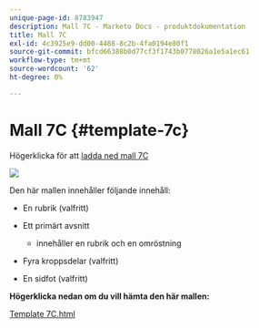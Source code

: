 ```yaml
---
unique-page-id: 8783947
description: Mall 7C - Marketo Docs - produktdokumentation
title: Mall 7C
exl-id: 4c3925e9-dd00-4488-8c2b-4fa0194e80f1
source-git-commit: bfcd66388b0d77cf3f1743b0778026a1e5a1ec61
workflow-type: tm+mt
source-wordcount: '62'
ht-degree: 0%

---
```


# Mall 7C {#template-7c}

Högerklicka för att [ladda ned mall 7C](https://experienceleague.adobe.com/landing/marketo/lp-templates/template-7c.html)

![](assets/image2015-7-29-14-3a37-3a3.png)

Den här mallen innehåller följande innehåll:

* En rubrik (valfritt)
* Ett primärt avsnitt

   * innehåller en rubrik och en omröstning

* Fyra kroppsdelar (valfritt)
* En sidfot (valfritt)

**Högerklicka nedan om du vill hämta den här mallen:**

[Template 7C.html](https://experienceleague.adobe.com/landing/marketo/lp-templates/template-7c.html)
